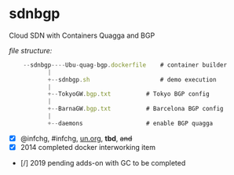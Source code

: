 # sdnbgp
Cloud SDN with Containers Quagga and BGP


*file structure:* 

```javascript
    --sdnbgp----Ubu-quag-bgp.dockerfile    # container builder
           |
           +--sdnbgp.sh  				   # demo execution
           |
           +--TokyoGW.bgp.txt 		   # Tokyo BGP config
           |
           +--BarnaGW.bgp.txt  		   # Barcelona BGP config    
           |
           +--daemons  				   # enable BGP quagga              
``` 

- [x] @infchg, #infchg, [un.org](), **tbd**, <del>and</del>  
- [x] 2014 completed docker interworking item
- [/] 2019 pending adds-on with GC to be completed
